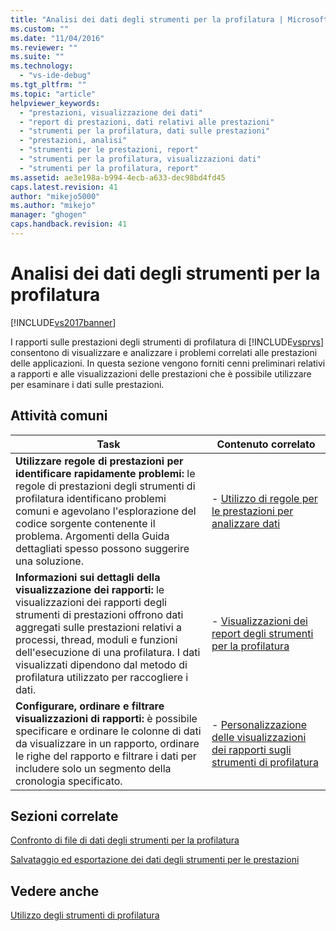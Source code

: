 ```yaml
---
title: "Analisi dei dati degli strumenti per la profilatura | Microsoft Docs"
ms.custom: ""
ms.date: "11/04/2016"
ms.reviewer: ""
ms.suite: ""
ms.technology: 
  - "vs-ide-debug"
ms.tgt_pltfrm: ""
ms.topic: "article"
helpviewer_keywords: 
  - "prestazioni, visualizzazione dei dati"
  - "report di prestazioni, dati relativi alle prestazioni"
  - "strumenti per la profilatura, dati sulle prestazioni"
  - "prestazioni, analisi"
  - "strumenti per le prestazioni, report"
  - "strumenti per la profilatura, visualizzazioni dati"
  - "strumenti per la profilatura, report"
ms.assetid: ae3e198a-b994-4ecb-a633-dec98bd4fd45
caps.latest.revision: 41
author: "mikejo5000"
ms.author: "mikejo"
manager: "ghogen"
caps.handback.revision: 41
---
```

# Analisi dei dati degli strumenti per la profilatura
[!INCLUDE[vs2017banner](../code-quality/includes/vs2017banner.md)]

I rapporti sulle prestazioni degli strumenti di profilatura di [!INCLUDE[vsprvs](../code-quality/includes/vsprvs_md.md)] consentono di visualizzare e analizzare i problemi correlati alle prestazioni delle applicazioni.  In questa sezione vengono forniti cenni preliminari relativi a rapporti e alle visualizzazioni delle prestazioni che è possibile utilizzare per esaminare i dati sulle prestazioni.  
  
## Attività comuni  
  
|Task|Contenuto correlato|  
|----------|-------------------------|  
|**Utilizzare regole di prestazioni per identificare rapidamente problemi:** le regole di prestazioni degli strumenti di profilatura identificano problemi comuni e agevolano l'esplorazione del codice sorgente contenente il problema.  Argomenti della Guida dettagliati spesso possono suggerire una soluzione.|-   [Utilizzo di regole per le prestazioni per analizzare dati](../profiling/using-performance-rules-to-analyze-data.md)|  
|**Informazioni sui dettagli della visualizzazione dei rapporti:** le visualizzazioni dei rapporti degli strumenti di prestazioni offrono dati aggregati sulle prestazioni relativi a processi, thread, moduli e funzioni dell'esecuzione di una profilatura.  I dati visualizzati dipendono dal metodo di profilatura utilizzato per raccogliere i dati.|-   [Visualizzazioni dei report degli strumenti per la profilatura](../profiling/performance-report-views.md)|  
|**Configurare, ordinare e filtrare visualizzazioni di rapporti:** è possibile specificare e ordinare le colonne di dati da visualizzare in un rapporto, ordinare le righe del rapporto e filtrare i dati per includere solo un segmento della cronologia specificato.|-   [Personalizzazione delle visualizzazioni dei rapporti sugli strumenti di profilatura](../profiling/customizing-performance-tools-report-views.md)|  
  
## Sezioni correlate  
 [Confronto di file di dati degli strumenti per la profilatura](../profiling/comparing-performance-data-files.md)  
  
 [Salvataggio ed esportazione dei dati degli strumenti per le prestazioni](../profiling/saving-and-exporting-performance-tools-data.md)  
  
## Vedere anche  
 [Utilizzo degli strumenti di profilatura](../profiling/performance-explorer.md)